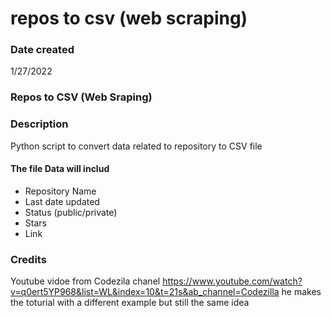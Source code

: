 # repos to csv (web scraping)

### Date created
1/27/2022

### Repos to CSV (Web Sraping)

### Description
Python script to convert data related to repository to CSV file

#### The file Data will includ
- Repository Name
- Last date updated
- Status (public/private)
- Stars
- Link

### Credits
Youtube vidoe from Codezila chanel  https://www.youtube.com/watch?v=q0ert5YP968&list=WL&index=10&t=21s&ab_channel=Codezilla
he makes the toturial with a different example but still the same idea

